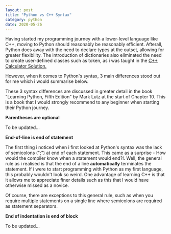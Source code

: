```yaml
---
layout: post
title: "Python vs C++ Syntax"
category: python
date: 2020-05-26
---
```


Having started my programming journey with a lower-level language like C++, moving to Python should reasonably be reasonably efficient. Afterall, Python does away with the need to declare types at the outset, allowing for greater flexibility. The introduction of dictionaries also eliminated the need to create user-defined classes such as token, as i was taught in the <a href="https://cchanzl.github.io/tableau/2020/05/01/C++-Calculator-Solution">C++ Calculator Solution. </a>

However, when it comes to Python's syntax, 3 main differences stood out for me which i would summarise below. 

These 3 syntax differences are discussed in greater detail in the book "Learning Python, Fifth Edition" by Mark Lutz at the start of Chapter 10. This is a book that I would strongly recommend to any beginner when starting their Python journey.

<b> Parentheses are optional </b>
<br>

To be updated...

<b> End-of-line is end of statement </b>
<br>

The first thing i noticed when i first looked at Python's syntax was the lack of semicolons (";") at end of each statement. This came as a surprise - How would the compiler know when a statement would end?!. Well, the general rule as i realised is that the end of a line <b>automatically</b> terminates the statement. If i were to start programming with Python as my first language, this probably wouldn't look so weird. One advantage of learning C++ is that it allows me to appreciate finer details such as this that I would have otherwise missed as a novice.

Of course, there are exceptions to this general rule, such as when you require multiple statements on a single line where semicolons are required as statement separators.

<b> End of indentation is end of block </b>
<br>

To be updated...
